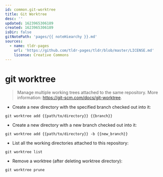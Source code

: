 ```yaml
---
id: common.git-worktree
title: Git Worktree
desc: ''
updated: 1623965306189
created: 1623965306189
isDir: false
gitNotePath: 'pages/{{ noteHiearchy }}.md'
sources:
  - name: tldr-pages
    url: 'https://github.com/tldr-pages/tldr/blob/master/LICENSE.md'
    license: Creative Commons
---
```

# git worktree

> Manage multiple working trees attached to the same repository.
> More information: <https://git-scm.com/docs/git-worktree>.

- Create a new directory with the specified branch checked out into it:

`git worktree add {{path/to/directory}} {{branch}}`

- Create a new directory with a new branch checked out into it:

`git worktree add {{path/to/directory}} -b {{new_branch}}`

- List all the working directories attached to this repository:

`git worktree list`

- Remove a worktree (after deleting worktree directory):

`git worktree prune`

